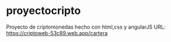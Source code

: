 # proyectocripto
Proyecto de criptomonedas hecho con html,css y angularJS
URL: https://criptoweb-53c89.web.app/cartera
